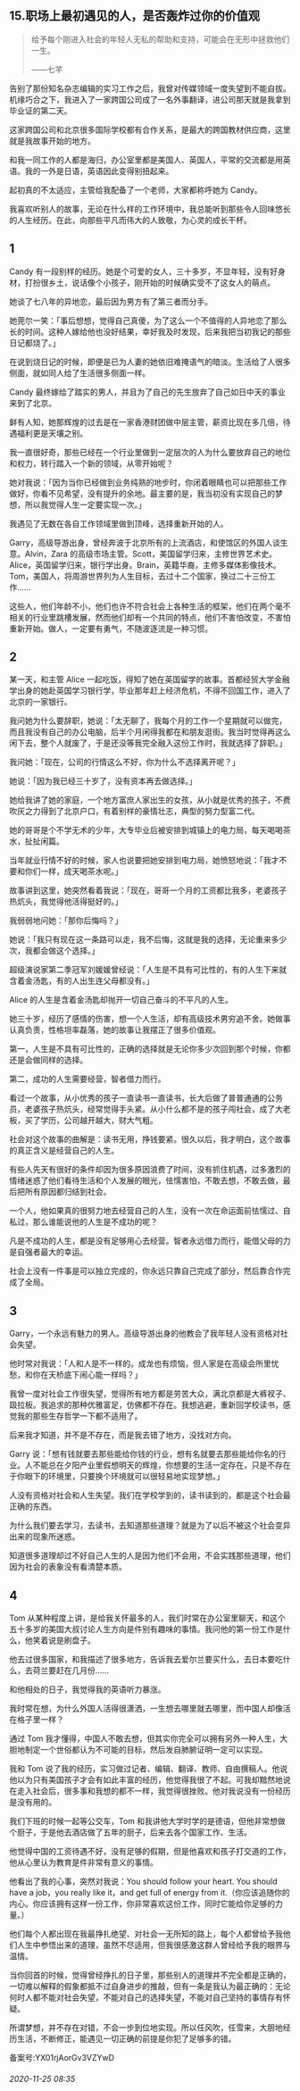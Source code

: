 ## 15.职场上最初遇见的人，是否轰炸过你的价值观

> 给予每个刚进入社会的年轻人无私的帮助和支持，可能会在无形中拯救他们一生。   
> 
> ——七芊 


告别了那份知名杂志编辑的实习工作之后，我曾对传媒领域一度失望到不能自拔。机缘巧合之下，我进入了一家跨国公司成了一名外事翻译，进公司那天就是我拿到毕业证的第二天。 


这家跨国公司和北京很多国际学校都有合作关系，是最大的跨国教材供应商，这里就是我故事开始的地方。 


和我一同工作的人都是海归，办公室里都是美国人、英国人，平常的交流都是用英语。我的一外是日语，英语因此变得别扭起来。 


起初真的不太适应，主管给我配备了一个老师，大家都称呼她为 Candy。 


我喜欢听别人的故事，无论在什么样的工作环境中，我总能听到那些令人回味悠长的人生经历。在此，向那些平凡而伟大的人致敬，为心灵的成长干杯。 


1
-


Candy 有一段别样的经历。她是个可爱的女人，三十多岁，不显年轻，没有好身材，打扮很乡土，说话像个小孩子，刚开始的时候确实受不了这女人的萌点。 


她谈了七八年的异地恋，最后因为男方有了第三者而分手。 


她莞尔一笑：「事后想想，觉得自己真傻，为了这么一个不值得的人异地恋了那么长的时间。这种人嫁给他也没好结果，幸好我及时发现，后来我把当初我记的那些日记都烧了。」 


在说到烧日记的时候，即便是已为人妻的她依旧难掩语气的暗淡。生活给了人很多侧面，就如同人给了生活很多侧面一样。 


Candy 最终嫁给了踏实的男人，并且为了自己的先生放弃了自己如日中天的事业来到了北京。 


鲜有人知，她那辉煌的过去是在一家香港财团做中层主管，薪资比现在多几倍，待遇福利更是天壤之别。 


我一直很好奇，那些已经在一个行业里做到一定层次的人为什么要放弃自己的地位和权力，转行踏入一个新的领域，从零开始呢？ 


她对我说：「因为当你已经做到业务纯熟的地步时，你闭着眼睛也可以把那些工作做好，你看不见希望，没有提升的余地。最主要的是，我当初没有实现自己的梦想，所以我觉得人生一定要实现一次。」 


我遇见了无数在各自工作领域里做到顶峰，选择重新开始的人。 


Garry，高级导游出身，曾经奔波于北京所有的上流酒店，和使馆区的外国人谈生意。Alvin，Zara 的高级市场主管。Scott，美国留学归来，主修世界艺术史。Alice，英国留学归来，银行学出身。Brain，英籍华裔，主修多媒体影像技术。Tom，美国人，将周游世界列为人生目标，去过十二个国家，换过二十三份工作…… 


这些人，他们年龄不小，他们也许不符合社会上各种生活的框架，他们在两个毫不相关的行业里跳槽发展，然而他们却有一个共同的特点，他们不害怕改变，不害怕重新开始。做人，一定要有勇气，不随波逐流是一种习惯。 


2
-


某一天，和主管 Alice 一起吃饭，得知了她在英国留学的故事。首都经贸大学金融学出身的她赴英国学习银行学，毕业那年赶上经济危机，不得不回国工作，进入了北京的一家银行。 


我问她为什么要辞职，她说：「太无聊了，我每个月的工作一个星期就可以做完，而且我没有自己的办公电脑，后半个月闲得我都在和朋友逛街。我当时觉得再这么闲下去，整个人就废了，于是还没等我完全融入这份工作时，我就选择了辞职。」 


我问她：「现在，公司的行情这么不好，你为什么不选择离开呢？」 


她说：「因为我已经三十岁了，没有资本再去做选择。」 


她给我讲了她的家庭，一个地方富庶人家出生的女孩，从小就是优秀的孩子，不费吹灰之力得到了北京户口，有着别样的豪情壮志，典型的努力型富二代。 


她的哥哥是个不学无术的少年，大专毕业后被安排到城镇上的电力局，每天喝喝茶水，扯扯闲篇。 


当年就业行情不好的时候，家人也说要把她安排到电力局，她愤怒地说：「我才不要和你们一样，成天喝茶水呢。」 


故事讲到这里，她突然看着我说：「现在，哥哥一个月的工资都比我多，老婆孩子热炕头，我觉得他活得挺好的。」 


我弱弱地问她：「那你后悔吗？」 


她说：「我只有现在这一条路可以走，我不后悔，这就是我的选择，无论重来多少次，我都会做这个选择。」 


超级演说家第二季冠军刘媛媛曾经说：「人生是不具有可比性的，有的人生下来就含着金汤匙，有的人出生连父母都没有。」 


Alice 的人生是含着金汤匙却抛开一切自己奋斗的不平凡的人生。 


她三十岁，经历了感情的伤害，想一个人生活，却有高级技术男穷追不舍。她做事认真负责，性格坦率磊落，她的故事让我摆正了很多价值观。 


第一，人生是不具有可比性的，正确的选择就是无论你多少次回到那个时候，你都还是会做同样的选择。 


第二，成功的人生需要经营，智者借力而行。 


看过一个故事，从小优秀的孩子一直读书一直读书，长大后做了普普通通的公务员，老婆孩子热炕头，经常觉得手头紧。从小什么都不是的孩子闯社会，成了大老板，买了学历，公司越开越大，财大气粗。 


社会对这个故事的曲解是：读书无用，挣钱要紧。很久以后，我才明白，这个故事的真正含义是经营自己的人生。 


有些人先天有很好的条件却因为很多原因浪费了时间，没有抓住机遇，过多激烈的情绪迷惑了他们看待生活和个人发展的眼光，怯懦害怕，不敢去想，不敢去做，最后把所有原因都归结到社会。 


一个人，他如果真的很努力地去经营自己的人生，没有一次在命运面前怯懦过、自私过，那么谁能说他的人生是不成功的呢？ 


凡是不成功的人生，都是没有足够用心去经营。智者永远借力而行，能借父母的力是自强者最大的幸运。 


社会上没有一件事是可以独立完成的，你永远只靠自己完成了部分，然后靠合作完成了全局。 


3
-


Garry，一个永远有魅力的男人。高级导游出身的他教会了我年轻人没有资格对社会失望。 


他时常对我说：「人和人是不一样的。成龙也有烦恼，但人家是在高级会所里忧愁，和你在天桥底下闹心能一样吗？」 


我曾一度对社会工作很失望，觉得所有地方都是劳苦大众，满北京都是大裤衩子、趿拉板。我追求的那种优雅富足，仿佛都不存在。我想逃避，重新回学校读书，感觉我的那些生存哲学一下都不适用了。 


后来我才知道，并不是不存在，而是我去错了地方，没找对方向。 


Garry 说：「想有钱就要去那些能给你钱的行业，想有名就要去那些能给你名的行业。人不能总在夕阳产业里假想明天的辉煌，你想要的生活一定存在，只是不存在于你眼下的环境里，只要换个环境就可以很轻易地实现梦想。」 


人没有资格对社会和人生失望。我们在学校学到的，读书读到的，都是这个社会最正确的东西。 


为什么我们要去学习，去读书，去知道那些道理？就是为了以后不被这个社会变异出来的现象所迷惑。 


知道很多道理却过不好自己人生的人是因为他们不会用，不会实践那些道理，他们因为社会的表象没有看清楚本质。 


4
-


Tom 从某种程度上讲，是给我关怀最多的人，我们时常在办公室里聊天，和这个五十多岁的美国大叔讨论人生方向是件别有趣味的事情。我问他的第一份工作是什么，他笑着说是刷盘子。 


他去过很多国家，和我描述了很多地方，告诉我去爱尔兰要买什么，去日本要吃什么，去荷兰要赶在几月份…… 


和他相处的日子，我觉得我的英语听力暴涨。 


我时常在想，为什么外国人活得很潇洒，一生想去哪里就去哪里，而中国人却像活在格子里一样？ 


通过 Tom 我才懂得，中国人不敢去想，但其实你完全可以拥有另外一种人生，大胆地制定一个世俗都认为不可能的目标，然后发自肺腑证明一定可以实现。 


我和 Tom 说了我的经历，实习做过记者、编辑、翻译、教师、自由撰稿人。他说他以为只有美国孩子才会有如此丰富的经历，他觉得我很了不起。可我却黯然地说在走入社会后，很多事和我想的都不一样，我觉得很挫败。他对我说没有一份经历是没有用的。 


我们下班的时候一起等公交车，Tom 和我讲他大学时学的是德语，但他非常想做个厨子，于是他去酒店做了五年的厨子，后来去各个国家工作、生活。 


他觉得中国的工资待遇不好，没有足够的假期，但是他喜欢和孩子打交道的工作，他从心里认为教育是件非常有意义的事情。 


他看出了我的心事，突然对我说：You should follow your heart. You should have a job，you really like it，and get full of energy from it.（你应该追随你的内心。你应该拥有这样一份工作，你非常喜欢这份工作，同时它能给你足够的力量。） 


他们每个人都出现在我最挣扎绝望、对社会一无所知的路上，每个人都曾给予我他们人生中参悟出来的道理，虽然不尽适用，但我很感激这群人曾经给予我的眼界与温情。 


当你回首的时候，觉得曾经挣扎的日子里，那些别人的道理并不完全都是正确的，一切难以解释的假象都抵不过自身进步的推敲，但有一条是我认为最正确的：无论何时人都不能对社会失望，不能对自己的选择失望，不能对自己坚持的事情存有怀疑。 


所谓梦想，并不存在对错，不会一步到位地实现。所以任风吹，任雪来，大胆地经历生活，不断修正，能遇见一切正确的前提是你犯了足够多的错。 


备案号:YX01rjAorGv3VZYwD


###### 2020-11-25 08:35
